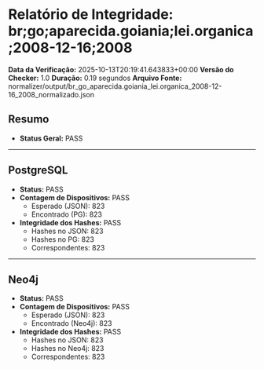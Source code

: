 # Relatório de Integridade: br;go;aparecida.goiania;lei.organica;2008-12-16;2008

**Data da Verificação:** 2025-10-13T20:19:41.643833+00:00
**Versão do Checker:** 1.0
**Duração:** 0.19 segundos
**Arquivo Fonte:** normalizer/output/br_go_aparecida.goiania_lei.organica_2008-12-16_2008_normalizado.json

## Resumo
* **Status Geral:** PASS

---

## PostgreSQL
* **Status:** PASS
* **Contagem de Dispositivos:** PASS
  * Esperado (JSON): 823
  * Encontrado (PG): 823
* **Integridade dos Hashes:** PASS
  * Hashes no JSON: 823
  * Hashes no PG: 823
  * Correspondentes: 823

---

## Neo4j
* **Status:** PASS
* **Contagem de Dispositivos:** PASS
  * Esperado (JSON): 823
  * Encontrado (Neo4j): 823
* **Integridade dos Hashes:** PASS
  * Hashes no JSON: 823
  * Hashes no Neo4j: 823
  * Correspondentes: 823